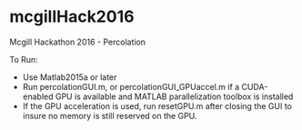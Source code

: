 # mcgillHack2016
Mcgill Hackathon 2016 - Percolation

To Run:

- Use Matlab2015a or later
- Run percolationGUI.m, or percolationGUI_GPUaccel.m if a CUDA-enabled GPU is available and MATLAB parallelization toolbox is installed
- If the GPU acceleration is used, run resetGPU.m after closing the GUI to insure no memory is still reserved on the GPU.
